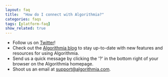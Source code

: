 ```yaml
---
layout: faq
title:  "How do I connect with Algorithmia?"
categories: faqs
tags: [platform-faq]
show_related: true
---
```


* Follow us on [Twitter](https://twitter.com/algorithmia)!
* Check out the [Algorithmia blog](https://blog.algorithmia.com/) to stay up-to-date with new features and resources for using Algorithmia.
* Send us a quick message by clicking the '?' in the bottom right of your browser on the Algorithmia homepage.
* Shoot us an email at <a href="mailto:support@algorithmia.com">support@algorithmia.com</a>.
